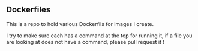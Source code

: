 ## Dockerfiles

This is a repo to hold various Dockerfils for images I create.

I try to make sure each has a command at the top for running it, if a file you
are looking at does not have a command, please pull request it !
